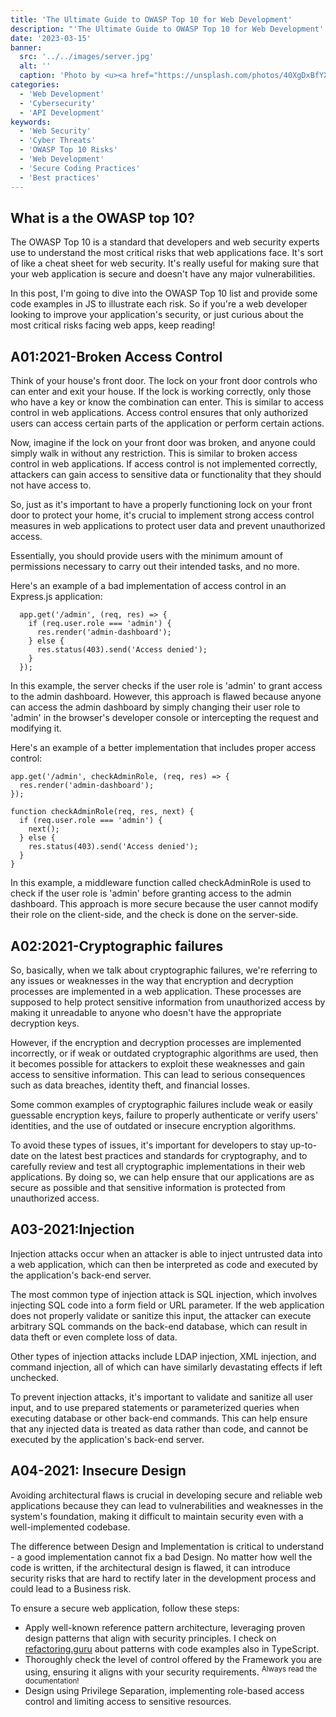 ```yaml
---
title: 'The Ultimate Guide to OWASP Top 10 for Web Development'
description: "'The Ultimate Guide to OWASP Top 10 for Web Development' is a comprehensive resource for developers looking to secure their web applications against the most common security threats. This guide covers the top 10 vulnerabilities identified by OWASP, providing in-depth explanations and practical tips for mitigating each risk. Whether you're a seasoned developer or just starting out, this guide will help you build more secure web applications and protect your users' data."
date: '2023-03-15'
banner:
  src: '../../images/server.jpg'
  alt: ''
  caption: 'Photo by <u><a href="https://unsplash.com/photos/40XgDxBfYXM">Jordan Harrison</a></u>'
categories:
  - 'Web Development'
  - 'Cybersecurity'
  - 'API Development'
keywords:
  - 'Web Security'
  - 'Cyber Threats'
  - 'OWASP Top 10 Risks'
  - 'Web Development'
  - 'Secure Coding Practices'
  - 'Best practices'
---
```


## What is a the OWASP top 10?

The OWASP Top 10 is a standard that developers and web security experts use to understand the most critical risks that web applications face. It's sort of like a cheat sheet for web security. It's really useful for making sure that your web application is secure and doesn't have any major vulnerabilities.

In this post, I'm going to dive into the OWASP Top 10 list and provide some code examples in JS to illustrate each risk. So if you're a web developer looking to improve your application's security, or just curious about the most critical risks facing web apps, keep reading!

## A01:2021-Broken Access Control

Think of your house's front door. The lock on your front door controls who can enter and exit your house. If the lock is working correctly, only those who have a key or know the combination can enter. This is similar to access control in web applications. Access control ensures that only authorized users can access certain parts of the application or perform certain actions.

Now, imagine if the lock on your front door was broken, and anyone could simply walk in without any restriction. This is similar to broken access control in web applications. If access control is not implemented correctly, attackers can gain access to sensitive data or functionality that they should not have access to.

So, just as it's important to have a properly functioning lock on your front door to protect your home, it's crucial to implement strong access control measures in web applications to protect user data and prevent unauthorized access.

Essentially, you should provide users with the minimum amount of permissions necessary to carry out their intended tasks, and no more.

Here's an example of a bad implementation of access control in an Express.js application:

```
  app.get('/admin', (req, res) => {
    if (req.user.role === 'admin') {
      res.render('admin-dashboard');
    } else {
      res.status(403).send('Access denied');
    }
  });
```

In this example, the server checks if the user role is 'admin' to grant access to the admin dashboard. However, this approach is flawed because anyone can access the admin dashboard by simply changing their user role to 'admin' in the browser's developer console or intercepting the request and modifying it.

Here's an example of a better implementation that includes proper access control:

```
app.get('/admin', checkAdminRole, (req, res) => {
  res.render('admin-dashboard');
});

function checkAdminRole(req, res, next) {
  if (req.user.role === 'admin') {
    next();
  } else {
    res.status(403).send('Access denied');
  }
}
```

In this example, a middleware function called checkAdminRole is used to check if the user role is 'admin' before granting access to the admin dashboard. This approach is more secure because the user cannot modify their role on the client-side, and the check is done on the server-side.

## A02:2021-Cryptographic failures

So, basically, when we talk about cryptographic failures, we're referring to any issues or weaknesses in the way that encryption and decryption processes are implemented in a web application. These processes are supposed to help protect sensitive information from unauthorized access by making it unreadable to anyone who doesn't have the appropriate decryption keys.

However, if the encryption and decryption processes are implemented incorrectly, or if weak or outdated cryptographic algorithms are used, then it becomes possible for attackers to exploit these weaknesses and gain access to sensitive information. This can lead to serious consequences such as data breaches, identity theft, and financial losses.

Some common examples of cryptographic failures include weak or easily guessable encryption keys, failure to properly authenticate or verify users' identities, and the use of outdated or insecure encryption algorithms.

To avoid these types of issues, it's important for developers to stay up-to-date on the latest best practices and standards for cryptography, and to carefully review and test all cryptographic implementations in their web applications. By doing so, we can help ensure that our applications are as secure as possible and that sensitive information is protected from unauthorized access.

## A03-2021:Injection

Injection attacks occur when an attacker is able to inject untrusted data into a web application, which can then be interpreted as code and executed by the application's back-end server.

The most common type of injection attack is SQL injection, which involves injecting SQL code into a form field or URL parameter. If the web application does not properly validate or sanitize this input, the attacker can execute arbitrary SQL commands on the back-end database, which can result in data theft or even complete loss of data.

Other types of injection attacks include LDAP injection, XML injection, and command injection, all of which can have similarly devastating effects if left unchecked.

To prevent injection attacks, it's important to validate and sanitize all user input, and to use prepared statements or parameterized queries when executing database or other back-end commands. This can help ensure that any injected data is treated as data rather than code, and cannot be executed by the application's back-end server.

## A04-2021: Insecure Design

Avoiding architectural flaws is crucial in developing secure and reliable web applications because they can lead to vulnerabilities and weaknesses in the system's foundation, making it difficult to maintain security even with a well-implemented codebase.

The difference between Design and Implementation is critical to understand - a good implementation cannot fix a bad Design. No matter how well the code is written, if the architectural design is flawed, it can introduce security risks that are hard to rectify later in the development process and could lead to a Business risk.

To ensure a secure web application, follow these steps:

- Apply well-known reference pattern architecture, leveraging proven design patterns that align with security principles. I check on <a href="https://refactoring.guru/design-patterns/catalog" target="_blank">refactoring.guru</a> about patterns with code examples also in TypeScript.
- Thoroughly check the level of control offered by the Framework you are using, ensuring it aligns with your security requirements. <sup>Always read the documentation!</sup>
- Design using Privilege Separation, implementing role-based access control and limiting access to sensitive resources.
